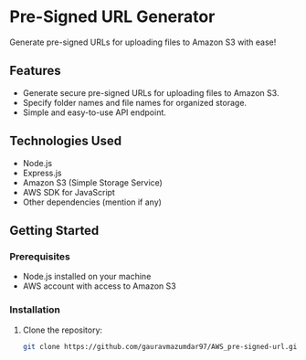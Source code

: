 # Pre-Signed URL Generator

Generate pre-signed URLs for uploading files to Amazon S3 with ease!


## Features

- Generate secure pre-signed URLs for uploading files to Amazon S3.
- Specify folder names and file names for organized storage.
- Simple and easy-to-use API endpoint.


## Technologies Used

- Node.js
- Express.js
- Amazon S3 (Simple Storage Service)
- AWS SDK for JavaScript
- Other dependencies (mention if any)

## Getting Started

### Prerequisites

- Node.js installed on your machine
- AWS account with access to Amazon S3

### Installation

1. Clone the repository:

   ```bash
   git clone https://github.com/gauravmazumdar97/AWS_pre-signed-url.git
